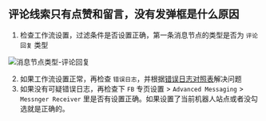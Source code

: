 ## 评论线索只有点赞和留言，没有发弹框是什么原因

1. 检查工作流设置，过滤条件是否设置正确，第一条消息节点的类型是否为 `评论回复` 类型

![消息节点类型-评论回复](/imgs/msgType.png)

2. 如果工作流设置正常，再检查 `错误日志`，并根据[错误日志对照表](./ERROR.md)解决问题
3. 如果没有可疑错误日志，再检查下 `FB` 专页设置 > `Advanced Messaging` > `Messnger Receiver` 里是否有设置正确。如果设置了当前机器人站点或者没勾选就是正确的。